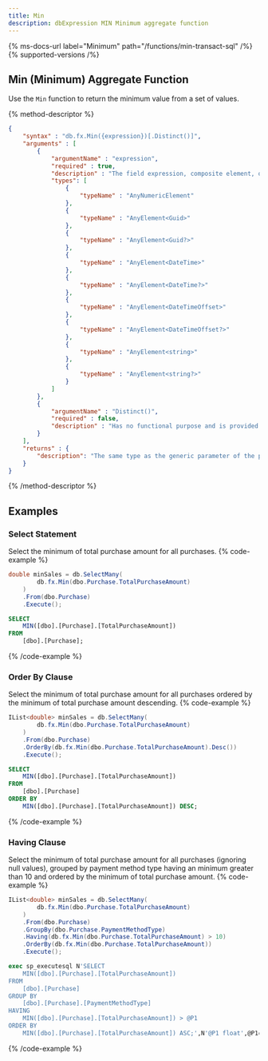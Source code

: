 ```yaml
---
title: Min
description: dbExpression MIN Minimum aggregate function
---
```


{% ms-docs-url label="Minimum" path="/functions/min-transact-sql" /%}
{% supported-versions /%}

## Min (Minimum) Aggregate Function

Use the `Min` function to return the minimum value from a set of values.

{% method-descriptor %}
```json
{
    "syntax" : "db.fx.Min({expression})[.Distinct()]",
    "arguments" : [
        {
            "argumentName" : "expression",
            "required" : true,
            "description" : "The field expression, composite element, or function result to use in finding the minimum value.",
            "types": [
                { 
                    "typeName" : "AnyNumericElement"
                },
                { 
                    "typeName" : "AnyElement<Guid>"
                },
                { 
                    "typeName" : "AnyElement<Guid?>"
                },
                { 
                    "typeName" : "AnyElement<DateTime>"
                },
                { 
                    "typeName" : "AnyElement<DateTime?>"
                },
                { 
                    "typeName" : "AnyElement<DateTimeOffset>"
                },
                { 
                    "typeName" : "AnyElement<DateTimeOffset?>"
                },
                { 
                    "typeName" : "AnyElement<string>"
                },
                { 
                    "typeName" : "AnyElement<string?>"
                }
            ]
        },
        {
            "argumentName" : "Distinct()",
            "required" : false,
            "description" : "Has no functional purpose and is provided for ISO compatibility only."
        }        
    ],
    "returns" : {
        "description": "The same type as the generic parameter of the provided `expression`."
    }
}
```
{% /method-descriptor %}

## Examples
### Select Statement
Select the minimum of total purchase amount for all purchases.
{% code-example %}
```csharp
double minSales = db.SelectMany(
        db.fx.Min(dbo.Purchase.TotalPurchaseAmount)
    )
    .From(dbo.Purchase)
    .Execute();
```
```sql
SELECT
	MIN([dbo].[Purchase].[TotalPurchaseAmount])
FROM
	[dbo].[Purchase];
```
{% /code-example %}

### Order By Clause
Select the minimum of total purchase amount for all purchases ordered by the minimum of total purchase amount descending.
{% code-example %}
```csharp
IList<double> minSales = db.SelectMany(
        db.fx.Min(dbo.Purchase.TotalPurchaseAmount)
    )
    .From(dbo.Purchase)
    .OrderBy(db.fx.Min(dbo.Purchase.TotalPurchaseAmount).Desc())
    .Execute();
```
```sql
SELECT
	MIN([dbo].[Purchase].[TotalPurchaseAmount])
FROM
	[dbo].[Purchase]
ORDER BY
	MIN([dbo].[Purchase].[TotalPurchaseAmount]) DESC;
```
{% /code-example %}

### Having Clause
Select the minimum of total purchase amount for all purchases (ignoring null values), grouped by payment
method type having an minimum greater than 10 and ordered by the minimum of total purchase amount.
{% code-example %}
```csharp
IList<double> minSales = db.SelectMany(
        db.fx.Min(dbo.Purchase.TotalPurchaseAmount)
    )
    .From(dbo.Purchase)
    .GroupBy(dbo.Purchase.PaymentMethodType)
    .Having(db.fx.Min(dbo.Purchase.TotalPurchaseAmount) > 10)
    .OrderBy(db.fx.Min(dbo.Purchase.TotalPurchaseAmount))
    .Execute();
```
```sql
exec sp_executesql N'SELECT
	MIN([dbo].[Purchase].[TotalPurchaseAmount])
FROM
	[dbo].[Purchase]
GROUP BY
	[dbo].[Purchase].[PaymentMethodType]
HAVING
	MIN([dbo].[Purchase].[TotalPurchaseAmount]) > @P1
ORDER BY
	MIN([dbo].[Purchase].[TotalPurchaseAmount]) ASC;',N'@P1 float',@P1=10
```
{% /code-example %}
